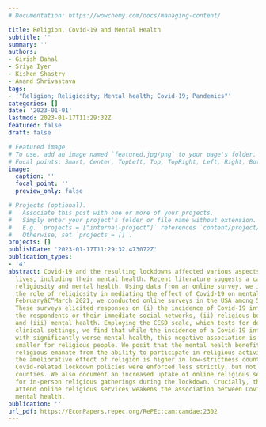 ```yaml
---
# Documentation: https://wowchemy.com/docs/managing-content/

title: Religion, Covid-19 and Mental Health
subtitle: ''
summary: ''
authors:
- Girish Bahal
- Sriya Iyer
- Kishen Shastry
- Anand Shrivastava
tags:
- '"Religion; Religiosity; Mental health; Covid-19; Pandemics"'
categories: []
date: '2023-01-01'
lastmod: 2023-01-17T11:29:32Z
featured: false
draft: false

# Featured image
# To use, add an image named `featured.jpg/png` to your page's folder.
# Focal points: Smart, Center, TopLeft, Top, TopRight, Left, Right, BottomLeft, Bottom, BottomRight.
image:
  caption: ''
  focal_point: ''
  preview_only: false

# Projects (optional).
#   Associate this post with one or more of your projects.
#   Simply enter your project's folder or file name without extension.
#   E.g. `projects = ["internal-project"]` references `content/project/deep-learning/index.md`.
#   Otherwise, set `projects = []`.
projects: []
publishDate: '2023-01-17T11:29:32.473072Z'
publication_types:
- '4'
abstract: Covid-19 and the resulting lockdowns affected various aspects of peopleâ€™s
  lives, including their mental health. Recent literature suggests a causal link between
  religiosity and mental health. Using data from an online survey, we investigate
  the role of religiosity in mediating the effect of Covid-19 on mental health. From
  Februaryâ€“March 2021, we conducted online surveys in the USA among 5178 individuals.
  These surveys elicited responses on (i) the incidence of Covid-19 infections among
  the respondents or their immediate social networks, (ii) religious beliefs and practices,
  and (iii) mental health. Employing the CESD scale, which tests for depression in
  clinical settings, we find that while the incidence of a Covid-19 infection is associated
  with significantly worse mental health, this negative association is significantly
  smaller for religious people. We posit that the mental health benefits of being
  religious emanate from the ability to participate in religious activities. Indeed,
  the ameliorative effect of religion is higher in low-strictness counties, where
  Covid-related lockdown policies were enforced less strictly, but not in high-strictness
  counties. We also document an increased uptake of online religious services, a substitute
  for in-person religious gatherings during the lockdown. Crucially, the ability to
  attend online religious services weakens the association between Covid-19 and worse
  mental health.
publication: ''
url_pdf: https://EconPapers.repec.org/RePEc:cam:camdae:2302
---
```

